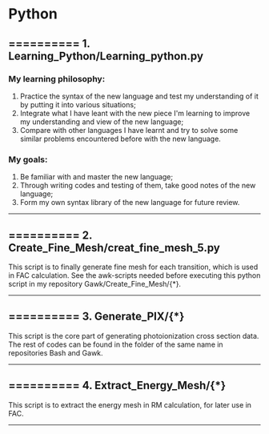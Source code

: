 # Python
## ========== 1. Learning_Python/Learning_python.py
### My learning philosophy: 
1. Practice the syntax of the new language and test my understanding of it by putting it into various situations; 
2. Integrate what I have leant with the new piece I'm learning to improve my understanding and view of the new language; 
3. Compare with other languages I have learnt and try to solve some similar problems encountered before with the new language.

### My goals: 
1. Be familiar with and  master the new language; 
2. Through writing codes and testing of them, take good notes of the new language; 
3. Form my own syntax library of the new language for future review.

*** 

## ========== 2. Create_Fine_Mesh/creat_fine_mesh_5.py
This script is to finally generate fine mesh for each transition, which is used in FAC calculation. See the awk-scripts needed before
executing this python script in my repository Gawk/Create_Fine_Mesh/{\*}.

*** 

## ========== 3. Generate_PIX/{\*}
This script is the core part of generating photoionization cross section data. The rest of codes can be found in the folder of the same
name in repositories Bash and Gawk.

***

## ========== 4. Extract_Energy_Mesh/{\*}
This script is to extract the energy mesh in RM calculation, for later use in FAC.

***
